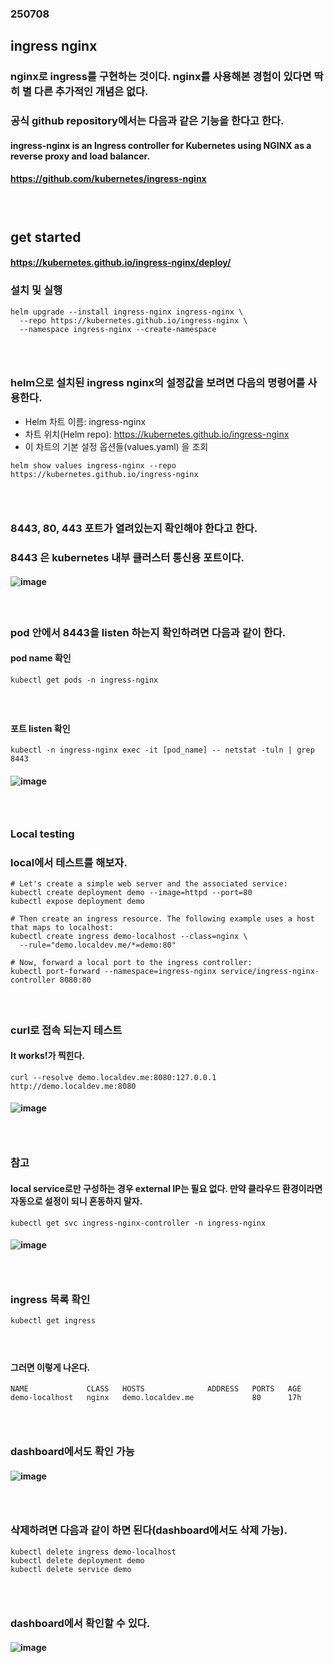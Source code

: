 ### 250708
## ingress nginx
### nginx로 ingress를 구현하는 것이다. nginx를 사용해본 경험이 있다면 딱히 별 다른 추가적인 개념은 없다.
### 공식 github repository에서는 다음과 같은 기능을 한다고 한다.
#### ingress-nginx is an Ingress controller for Kubernetes using NGINX as a reverse proxy and load balancer.
#### https://github.com/kubernetes/ingress-nginx
### <br/>

## get started
#### https://kubernetes.github.io/ingress-nginx/deploy/
### 설치 및 실행
```
helm upgrade --install ingress-nginx ingress-nginx \
  --repo https://kubernetes.github.io/ingress-nginx \
  --namespace ingress-nginx --create-namespace
```
### <br/>

### helm으로 설치된 ingress nginx의 설정값을 보려면 다음의 명령어를 사용한다.
- Helm 차트 이름: ingress-nginx
- 차트 위치(Helm repo): https://kubernetes.github.io/ingress-nginx
- 이 차트의 기본 설정 옵션들(values.yaml) 을 조회
```
helm show values ingress-nginx --repo https://kubernetes.github.io/ingress-nginx
```
### <br/>

### 8443, 80, 443 포트가 열려있는지 확인해야 한다고 한다.
### 8443 은 kubernetes 내부 클러스터 통신용 포트이다.
#### ![image](https://github.com/user-attachments/assets/42d1fba0-a0be-4958-9625-c3773468ec80)
#### <br/>

### pod 안에서 8443을 listen 하는지 확인하려면 다음과 같이 한다.
#### pod name 확인
```
kubectl get pods -n ingress-nginx
```
##### <br/>

#### 포트 listen 확인
```
kubectl -n ingress-nginx exec -it [pod_name] -- netstat -tuln | grep 8443
```
#### ![image](https://github.com/user-attachments/assets/358d91ff-7670-4cdc-82c8-ae5485506c1a)
### <br/>

### Local testing
### local에서 테스트를 해보자.
```
# Let's create a simple web server and the associated service:
kubectl create deployment demo --image=httpd --port=80
kubectl expose deployment demo

# Then create an ingress resource. The following example uses a host that maps to localhost:
kubectl create ingress demo-localhost --class=nginx \
  --rule="demo.localdev.me/*=demo:80"

# Now, forward a local port to the ingress controller:
kubectl port-forward --namespace=ingress-nginx service/ingress-nginx-controller 8080:80
```
#### <br/>

### curl로 접속 되는지 테스트
#### It works!가 찍힌다.
```
curl --resolve demo.localdev.me:8080:127.0.0.1 http://demo.localdev.me:8080
```
#### ![image](https://github.com/user-attachments/assets/14392ad6-8edd-4aca-b619-c30dfbb90a43)
### <br/>

### 참고
#### local service로만 구성하는 경우 external IP는 필요 없다. 만약 클라우드 환경이라면 자동으로 설정이 되니 혼동하지 말자.
```
kubectl get svc ingress-nginx-controller -n ingress-nginx
```
#### ![image](https://github.com/user-attachments/assets/adb4e9d0-84e8-4fae-97fd-2a11b5bbaa8f)
### <br/>

### ingress 목록 확인
```
kubectl get ingress
```
#### <br/>

#### 그러면 이렇게 나온다.
```
NAME             CLASS   HOSTS              ADDRESS   PORTS   AGE
demo-localhost   nginx   demo.localdev.me             80      17h
```
### <br/>

### dashboard에서도 확인 가능
#### ![image](https://github.com/user-attachments/assets/af3853a2-1e02-49bd-9e68-158374ed21b1)
### <br/>

### 삭제하려면 다음과 같이 하면 된다(dashboard에서도 삭제 가능).
```
kubectl delete ingress demo-localhost
kubectl delete deployment demo
kubectl delete service demo
```
### <br/>

### dashboard에서 확인할 수 있다.
#### ![image](https://github.com/user-attachments/assets/0e7570c2-2e70-4441-a33f-35c246415c59)
